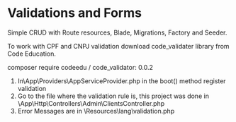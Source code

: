 # Validations and Forms

Simple CRUD with Route resources, Blade, Migrations, Factory and Seeder.

To work with CPF and CNPJ validation download code_validater library from Code Education.

composer require codeedu / code_validator: 0.0.2

1) In\App\Providers\AppServiceProvider.php in the boot() method register validation
2) Go to the file where the validation rule is, this project was done in \App\Http\Controllers\Admin\ClientsController.php
3) Error Messages are in \Resources\lang\validation.php

